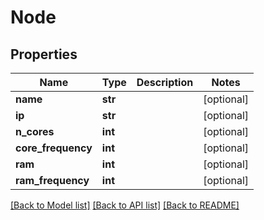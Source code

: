 # Node

## Properties
Name | Type | Description | Notes
------------ | ------------- | ------------- | -------------
**name** | **str** |  | [optional] 
**ip** | **str** |  | [optional] 
**n_cores** | **int** |  | [optional] 
**core_frequency** | **int** |  | [optional] 
**ram** | **int** |  | [optional] 
**ram_frequency** | **int** |  | [optional] 

[[Back to Model list]](../README.md#documentation-for-models) [[Back to API list]](../README.md#documentation-for-api-endpoints) [[Back to README]](../README.md)


